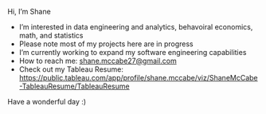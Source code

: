 Hi, I’m Shane

- I’m interested in data engineering and analytics, behavoiral economics, math, and statistics
- Please note most of my projects here are in progress
- I’m currently working to expand my software engineering capabilities
- How to reach me: shane.mccabe27@gmail.com
- Check out my Tableau Resume: https://public.tableau.com/app/profile/shane.mccabe/viz/ShaneMcCabe-TableauResume/TableauResume

Have a wonderful day :)
